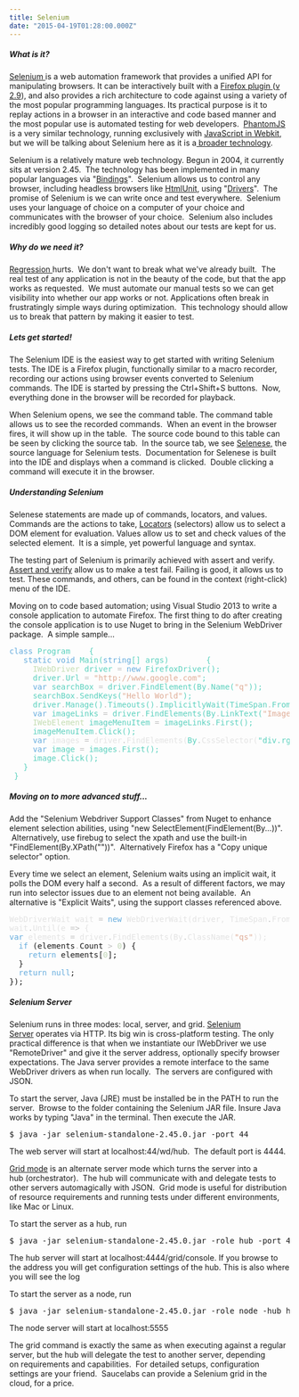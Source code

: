 ```yaml
---
title: Selenium
date: "2015-04-19T01:28:00.000Z"
---
```

<h5>What is it?</h5>
<a href="http://www.seleniumhq.org/">Selenium </a>is a web automation framework that provides a unified API for manipulating browsers. It can be interactively built with a <a href="http://www.seleniumhq.org/download/">Firefox plugin </a>(<a href="http://release.seleniumhq.org/selenium-ide/2.9.0/selenium-ide-2.9.0.xpi">v 2.9</a>), and also provides a rich architecture to code against using a variety of the most popular programming languages. Its practical purpose is it to replay actions in a browser in an interactive and code based manner and the most popular use is automated testing for web developers.  <a href="https://github.com/ariya/phantomjs">PhantomJS </a>is a very similar technology, running exclusively with <a href="http://phantomjs.org/">JavaScript in Webkit</a>, but we will be talking about Selenium here as it is a<a href="http://www.chrisle.me/2013/08/5-reasons-i-chose-selenium-over-phantomjs/"> broader technology</a>.

Selenium is a relatively mature web technology. Begun in 2004, it currently sits at version 2.45.  The technology has been implemented in many popular languages via "<a href="http://www.seleniumhq.org/download/">Bindings</a>".  Selenium allows us to control any browser, including headless browsers like <a href="http://htmlunit.sourceforge.net/">HtmlUnit</a>, using "<a href="https://sites.google.com/a/chromium.org/chromedriver/">Drivers</a>".  The promise of Selenium is we can write once and test everywhere.  Selenium uses your language of choice on a computer of your choice and communicates with the browser of your choice.  Selenium also includes incredibly good logging so detailed notes about our tests are kept for us.
<h5>Why do we need it?</h5>
<a href="http://en.wikipedia.org/wiki/Regression_testing">Regression </a>hurts.  We don't want to break what we've already built.  The real test of any application is not in the beauty of the code, but that the app works as requested.  We must automate our manual tests so we can get visibility into whether our app works or not. Applications often break in frustratingly simple ways during optimization.  This technology should allow us to break that pattern by making it easier to test.
<h5>Lets get started!</h5>
The Selenium IDE is the easiest way to get started with writing Selenium tests. The IDE is a Firefox plugin, functionally similar to a macro recorder, recording our actions using browser events converted to Selenium commands. The IDE is started by pressing the Ctrl+Shift+S buttons.  Now, everything done in the browser will be recorded for playback.

When Selenium opens, we see the command table. The command table allows us to see the recorded commands.  When an event in the browser fires, it will show up in the table.  The source code bound to this table can be seen by clicking the source tab.  In the source tab, we see <a href="http://www.seleniumhq.org/docs/02_selenium_ide.jsp#selenium-commands-selenese">Selenese,</a> the source language for Selenium tests.  Documentation for Selenese is built into the IDE and displays when a command is clicked.  Double clicking a command will execute it in the browser.
<h5>Understanding Selenium</h5>
Selenese statements are made up of commands, locators, and values.  Commands are the actions to take, <a href="https://thenewcircle.com/static/bookshelf/selenium_tutorial/locators.html">Locators</a> (selectors) allow us to select a DOM element for evaluation. Values allow us to set and check values of the selected element.  It is a simple, yet powerful language and syntax.

The testing part of Selenium is primarily achieved with assert and verify. <a href="http://stackoverflow.com/questions/5743848/assert-vs-verify-in-selenium">Assert and verify</a> allow us to make a test fail. Failing is good, it allows us to test. These commands, and others, can be found in the context (right-click) menu of the IDE.

Moving on to code based automation; using Visual Studio 2013 to write a console application to automate Firefox. The first thing to do after creating the console application is to use Nuget to bring in the Selenium WebDriver package.  A simple sample...
<pre style="color: #5bd1be;"><span style="color: #67adde;">class </span>Program    {
 <span style="color: #67adde;">  static</span> <span style="color: #67adde;">void</span> Main(<span style="color: #67adde;">string</span>[] args)        {
 <span style="color: #c4ddb2;">    IWebDriver</span> driver <span style="color: #c1c1c1;">=</span> <span style="color: #67adde;">new</span> <span style="color: #5bd1be;">FirefoxDriver</span>();
     driver<span style="color: #c1c1c1;">.</span>Url <span style="color: #c1c1c1;">=</span> <span style="color: #dfad97;">"http://www.google.com"</span>;
 <span style="color: #67adde;">    var</span> searchBox <span style="color: #c1c1c1;">=</span> driver<span style="color: #c1c1c1;">.</span>FindElement(<span style="color: #5bd1be;">By</span><span style="color: #c1c1c1;">.</span>Name(<span style="color: #dfad97;">"q"</span>));
     searchBox<span style="color: #c1c1c1;">.</span>SendKeys(<span style="color: #dfad97;">"Hello World"</span>);
     driver<span style="color: #c1c1c1;">.</span>Manage()<span style="color: #c1c1c1;">.</span>Timeouts()<span style="color: #c1c1c1;">.</span>ImplicitlyWait(<span style="color: #5bd1be;">TimeSpan</span><span style="color: #c1c1c1;">.</span>FromSeconds(<span style="color: #c1d6b7;">5</span>));
 <span style="color: #67adde;">    var</span> imageLinks <span style="color: #c1c1c1;">=</span> driver<span style="color: #c1c1c1;">.</span>FindElements(<span style="color: #5bd1be;">By</span><span style="color: #c1c1c1;">.</span>LinkText(<span style="color: #dfad97;">"Images"</span>));
 <span style="color: #c4ddb2;">    IWebElement</span> imageMenuItem <span style="color: #c1c1c1;">=</span> imageLinks<span style="color: #c1c1c1;">.</span>First();
     imageMenuItem<span style="color: #c1c1c1;">.</span>Click();
 <span style="color: #67adde;">    var</span><span style="color: #e3e3e3;"> images </span><span style="color: #c1c1c1;">=</span><span style="color: #e3e3e3;"> driver</span><span style="color: #c1c1c1;">.</span><span style="color: #e3e3e3;">FindElements(</span><span style="color: #5bd1be;">By</span><span style="color: #c1c1c1;">.</span><span style="color: #e3e3e3;">CssSelector(</span>"div.rg_el:nth-child(1) &gt; a:nth-child(1) &gt; img:nth-child(1)"<span style="color: #e3e3e3;">));
 </span><span style="color: #67adde;">    var</span> image <span style="color: #c1c1c1;">=</span> images<span style="color: #c1c1c1;">.</span>First();
     image<span style="color: #c1c1c1;">.</span>Click();
   }
 }</pre>
<h5>Moving on to more advanced stuff...</h5>
Add the "Selenium Webdriver Support Classes" from Nuget to enhance element selection abilities, using "new SelectElement(FindElement(By...))".  Alternatively, use firebug to select the xpath and use the built-in "FindElement(By.XPath(""))".  Alternatively Firefox has a "Copy unique selector" option.

Every time we select an element, Selenium waits using an implicit wait, it polls the DOM every half a second.  As a result of different factors, we may run into selector issues due to an element not being available.  An alternative is "Explicit Waits", using the support classes referenced above.
<pre><span style="color: #e3e3e3;">WebDriverWait wait </span><span style="color: #c1c1c1;">= </span><span style="color: #67adde;">new</span><span style="color: #e3e3e3;"> WebDriverWait(driver, TimeSpan</span><span style="color: #c1c1c1;">.</span><span style="color: #e3e3e3;">FromSeconds(</span><span style="color: #c1d6b7;">5</span><span style="color: #e3e3e3;">));
wait</span><span style="color: #c1c1c1;">.</span><span style="color: #e3e3e3;">Until(e </span><span style="color: #c1c1c1;">=&gt;</span><span style="color: #e3e3e3;"> {
</span><span style="color: #67adde;">var</span><span style="color: #e3e3e3;"> elements </span><span style="color: #c1c1c1;">=</span><span style="color: #e3e3e3;"> driver</span><span style="color: #c1c1c1;">.</span><span style="color: #e3e3e3;">FindElements(By</span><span style="color: #c1c1c1;">.</span><span style="color: #e3e3e3;">ClassName(</span><span style="color: #dfad97;">"qs"</span><span style="color: #e3e3e3;">));
</span>  <span style="color: #67adde;">if</span> (elements<span style="color: #c1c1c1;">.</span>Count <span style="color: #c1c1c1;">&gt;</span> <span style="color: #c1d6b7;">0</span>) {
    <span style="color: #67adde;">return</span> elements[<span style="color: #c1d6b7;">0</span>];
  }
  <span style="color: #67adde;">return</span> <span style="color: #67adde;">null</span>;
});</pre>
<h5>Selenium Server</h5>
Selenium runs in three modes: local, server, and grid. <a href="http://www.seleniumhq.org/docs/03_webdriver.jsp#running-standalone-selenium-server-for-use-with-remotedrivers">Selenium Server</a> operates via HTTP. Its big win is cross-platform testing. The only practical difference is that when we instantiate our IWebDriver we use "RemoteDriver" and give it the server address, optionally specify browser expectations. The Java server provides a remote interface to the same WebDriver drivers as when run locally.  The servers are configured with JSON.

To start the server, Java (JRE) must be installed be in the PATH to run the server.  Browse to the folder containing the Selenium JAR file. Insure Java works by typing "Java" in the terminal. Then execute the JAR.
<pre>$ java -jar selenium-standalone-2.45.0.jar -port 44</pre>
The web server will start at localhost:44/wd/hub.  The default port is 4444.

<a href="http://www.seleniumhq.org/docs/07_selenium_grid.jsp">Grid mode</a> is an alternate server mode which turns the server into a hub (orchestrator).  The hub will communicate with and delegate tests to other servers automagically with JSON.  Grid mode is useful for distribution of resource requirements and running tests under different environments, like Mac or Linux.

To start the server as a hub, run
<pre>$ java -jar selenium-standalone-2.45.0.jar -role hub -port 4444</pre>
The hub server will start at localhost:4444/grid/console. If you browse to the address you will get configuration settings of the hub. This is also where you will see the log

To start the server as a node, run
<pre>$ java -jar selenium-standalone-2.45.0.jar -role node -hub http://localhost:4444/grid/register</pre>
The node server will start at localhost:5555

The grid command is exactly the same as when executing against a regular server, but the hub will delegate the test to another server, depending on requirements and capabilities.  For detailed setups, configuration settings are your friend.  Saucelabs can provide a Selenium grid in the cloud, for a price.